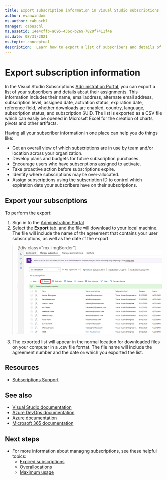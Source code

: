 ```yaml
---
title: Export subscription information in Visual Studio subscriptions| Microsoft Docs
author: evanwindom
ms.author: cabuschl
manager: cabuschl
ms.assetid: 14e4cffb-a695-436c-b269-7820f7411f4e
ms.date: 08/31/2021
ms.topic: conceptual
description:  Learn how to export a list of subscribers and details of their subscription assignments.
---
```


# Export subscription information
In the Visual Studio Subscriptions [Administration Portal](https://manage.visualstudio.com), you can export a list of your subscribers and details about their assignments. This information includes their name, email address, alternate email address, subscription level, assigned date, activation status, expiration date, reference field, whether downloads are enabled, country, language, subscription status, and subscription GUID.  The list is exported as a CSV file which can easily be opened in Microsoft Excel for the creation of charts, pivots and other artifacts.

Having all your subscriber information in one place can help you do things like:
- Get an overall view of which subscriptions are in use by team and/or location across your organization.
- Develop plans and budgets for future subscription purchases. 
- Encourage users who have subscriptions assigned to activate.
- Take proactive action before subscriptions expire.  
- Identify where subscriptions may be over-allocated. 
- Assign subscriptions using the subscription ID to control which expiration date your subscribers have on their subscriptions. 

## Export your subscriptions
To perform the export:
1. Sign in to the [Administration Portal](https://manage.visualstudio.com).
2. Select the **Export** tab. and the file will download to your local machine. The file will include the name of the agreement that contains your user subscriptions, as well as the date of the export.
> [!div class="mx-imgBorder"]
> ![Export subscribers](_img/exporting-subscriptions/exporting-subscriptions.png "Click Export to download a complete list of your assigned subscriptions.")
3. The exported list will appear in the normal location for downloaded files on your computer in a .csv file format. The file name will include the agreement number and the date on which you exported the list.  

## Resources
- [Subscriptions Support](https://aka.ms/vsadminhelp)

## See also
- [Visual Studio documentation](/visualstudio/)
- [Azure DevOps documentation](/azure/devops/)
- [Azure documentation](/azure/)
- [Microsoft 365 documentation](/microsoft-365/)

## Next steps
- For more information about managing subscriptions, see these helpful topics:
    - [Expired subscriptions](handle-expired-license.md)
    - [Overallocations](handle-overclaimed-license.md)
    - [Maximum usage](maximum-usage.md)
